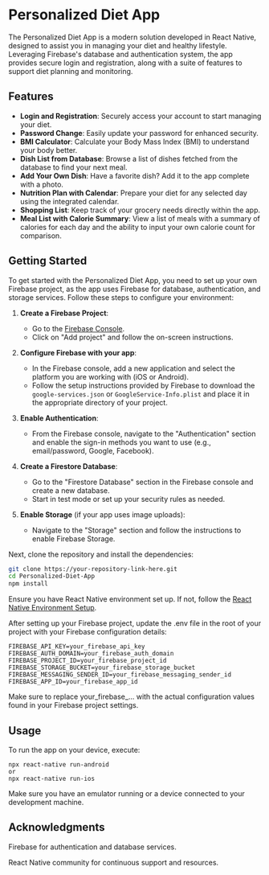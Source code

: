 # Personalized Diet App

The Personalized Diet App is a modern solution developed in React Native,
designed to assist you in managing your diet and healthy lifestyle. Leveraging
Firebase's database and authentication system, the app provides secure login
and registration, along with a suite of features to support diet planning and
monitoring.

## Features

- **Login and Registration**: Securely access your account to start managing
your diet.
- **Password Change**: Easily update your password for enhanced security.
- **BMI Calculator**: Calculate your Body Mass Index (BMI) to understand your
body better.
- **Dish List from Database**: Browse a list of dishes fetched from the database
to find your next meal.
- **Add Your Own Dish**: Have a favorite dish? Add it to the app complete with a
photo.
- **Nutrition Plan with Calendar**: Prepare your diet for any selected day using
the integrated calendar.
- **Shopping List**: Keep track of your grocery needs directly within the app.
- **Meal List with Calorie Summary**: View a list of meals with a summary of
calories for each day and the ability to input your own calorie count for
comparison.

## Getting Started

To get started with the Personalized Diet App, you need to set up your own Firebase project, as the app uses Firebase for database, authentication, and storage services. Follow these steps to configure your environment:

1. **Create a Firebase Project**:
   - Go to the [Firebase Console](https://console.firebase.google.com/).
   - Click on "Add project" and follow the on-screen instructions.

2. **Configure Firebase with your app**:
   - In the Firebase console, add a new application and select the platform you are working with (iOS or Android).
   - Follow the setup instructions provided by Firebase to download the `google-services.json` or `GoogleService-Info.plist` and place it in the appropriate directory of your project.

3. **Enable Authentication**:
   - From the Firebase console, navigate to the "Authentication" section and enable the sign-in methods you want to use (e.g., email/password, Google, Facebook).

4. **Create a Firestore Database**:
   - Go to the "Firestore Database" section in the Firebase console and create a new database.
   - Start in test mode or set up your security rules as needed.

5. **Enable Storage** (if your app uses image uploads):
   - Navigate to the "Storage" section and follow the instructions to enable Firebase Storage.

Next, clone the repository and install the dependencies:

```bash
git clone https://your-repository-link-here.git
cd Personalized-Diet-App
npm install
```

Ensure you have React Native environment set up. If not, follow the [React Native Environment Setup](https://reactnative.dev/docs/environment-setup).

After setting up your Firebase project, update the .env file in the root of your project with your Firebase configuration details:
```
FIREBASE_API_KEY=your_firebase_api_key
FIREBASE_AUTH_DOMAIN=your_firebase_auth_domain
FIREBASE_PROJECT_ID=your_firebase_project_id
FIREBASE_STORAGE_BUCKET=your_firebase_storage_bucket
FIREBASE_MESSAGING_SENDER_ID=your_firebase_messaging_sender_id
FIREBASE_APP_ID=your_firebase_app_id
```
Make sure to replace your_firebase_... with the actual configuration values found in your Firebase project settings.

## Usage
To run the app on your device, execute:

```
npx react-native run-android
or
npx react-native run-ios
```

Make sure you have an emulator running or a device connected to your development
machine.

## Acknowledgments

Firebase for authentication and database services.

React Native community for continuous support and resources.
